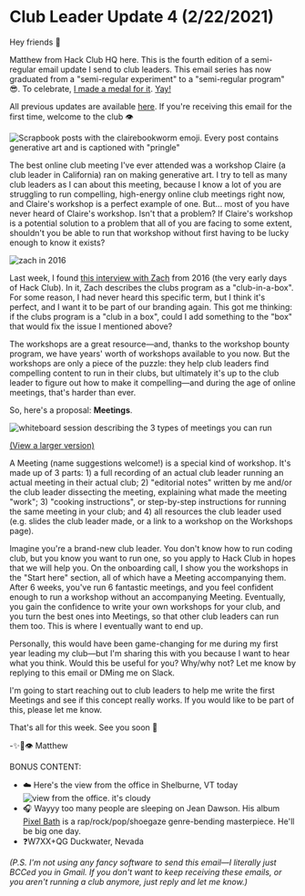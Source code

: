 # Club Leader Update 4 (2/22/2021)

Hey friends 🦕

Matthew from Hack Club HQ here. This is the fourth edition of a semi-regular email update I send to club leaders. This email series has now graduated from a "semi-regular experiment" to a "semi-regular program" 😎. To celebrate, [I made a medal for it](https://cloud-qfraupup6-hack-club-bot.vercel.app/0pict_large.jpg). [Yay!](https://cloud-ai3hfxhx5-hack-club-bot.vercel.app/091exgwcs32e51.jpg)

All previous updates are available [here](https://github.com/hackclub/club-leader-updates/tree/main/updates). If you're receiving this email for the first time, welcome to the club 👁

![Scrapbook posts with the clairebookworm emoji. Every post contains generative art and is captioned with "pringle"](https://cloud-58hxrr5rm-hack-club-bot.vercel.app/0screen_shot_2021-02-22_at_2.38.00_pm.png)

The best online club meeting I've ever attended was a workshop Claire (a club leader in California) ran on making generative art. I try to tell as many club leaders as I can about this meeting, because I know a lot of you are struggling to run compelling, high-energy online club meetings right now, and Claire's workshop is a perfect example of one. But... most of you have never heard of Claire's workshop. Isn't that a problem? If Claire's workshop is a potential solution to a problem that all of you are facing to some extent, shouldn't you be able to run that workshop without first having to be lucky enough to know it exists?

![zach in 2016](https://cloud-e102jowea-hack-club-bot.vercel.app/0screen_shot_2021-02-22_at_2.52.52_pm.png)

Last week, I found [this interview with Zach](https://www.ffwd.org/blog/tech-nonprofits/hack-club-students-coding-super-power/) from 2016 (the very early days of Hack Club). In it, Zach describes the clubs program as a "club-in-a-box". For some reason, I had never heard this specific term, but I think it's perfect, and I want it to be part of our branding again. This got me thinking: if the clubs program is a "club in a box", could I add something to the "box" that would fix the issue I mentioned above?

The workshops are a great resource—and, thanks to the workshop bounty program, we have years' worth of workshops available to you now. But the workshops are only a piece of the puzzle: they help club leaders find compelling content to run in their clubs, but ultimately it's up to the club leader to figure out how to make it compelling—and during the age of online meetings, that's harder than ever.

So, here's a proposal: **Meetings**.

![whiteboard session describing the 3 types of meetings you can run](https://cloud-dn65snxdv-hack-club-bot.vercel.app/0screen_shot_2021-02-22_at_3.19.08_pm.png)

[(View a larger version)](https://cloud-drmfv5zmv-hack-club-bot.vercel.app/0the_club_meeting_trifecta.pdf)

A Meeting (name suggestions welcome!) is a special kind of workshop. It's made up of 3 parts: 1) a full recording of an actual club leader running an actual meeting in their actual club; 2) "editorial notes" written by me and/or the club leader dissecting the meeting, explaining what made the meeting "work"; 3) "cooking instructions", or step-by-step instructions for running the same meeting in your club; and 4) all resources the club leader used (e.g. slides the club leader made, or a link to a workshop on the Workshops page).

Imagine you're a brand-new club leader. You don't know how to run coding club, but you know you want to run one, so you apply to Hack Club in hopes that we will help you. On the onboarding call, I show you the workshops in the "Start here" section, all of which have a Meeting accompanying them. After 6 weeks, you've run 6 fantastic meetings, and you feel confident enough to run a workshop without an accompanying Meeting. Eventually, you gain the confidence to write your own workshops for your club, and you turn the best ones into Meetings, so that other club leaders can run them too. This is where I eventually want to end up.

Personally, this would have been game-changing for me during my first year leading my club—but I'm sharing this with you because I want to hear what you think. Would this be useful for you? Why/why not? Let me know by replying to this email or DMing me on Slack.

I'm going to start reaching out to club leaders to help me write the first Meetings and see if this concept really works. If you would like to be part of this, please let me know.

That's all for this week. See you soon 💫

-✨🚀👁 Matthew

BONUS CONTENT:

- ☁️ Here's the view from the office in Shelburne, VT today ![view from the office. it's cloudy](https://cloud-my2irk0cc-hack-club-bot.vercel.app/0image_from_ios.jpg)
- 🎧 Wayyy too many people are sleeping on Jean Dawson. His album [Pixel Bath](https://album.link/us/i/1531816414) is a rap/rock/pop/shoegaze genre-bending masterpiece. He'll be big one day.
- ❓W7XX+QG Duckwater, Nevada

*(P.S. I'm not using any fancy software to send this email—I literally just BCCed you in Gmail. If you don't want to keep receiving these emails, or you aren't running a club anymore, just reply and let me know.)*

